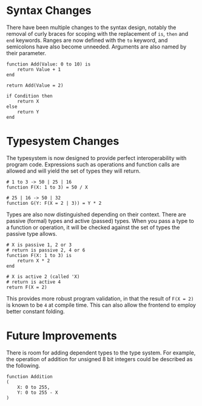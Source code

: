 # Syntax Changes
There have been multiple changes to the syntax design, notably the removal of curly braces for scoping with the replacement of `is`, `then` and `end` keywords.
Ranges are now defined with the `to` keyword, and semicolons have also become unneeded. Arguments are also named by their parameter.

```text
function Add(Value: 0 to 10) is
    return Value + 1
end

return Add(Value = 2)
```

```text
if Condition then
    return X
else
    return Y
end
```

# Typesystem Changes
The typesystem is now designed to provide perfect interoperability with program code.
Expressions such as operations and function calls are allowed and will yield the set of types they will return.

```text
# 1 to 3 -> 50 | 25 | 16
function F(X: 1 to 3) = 50 / X

# 25 | 16 -> 50 | 32
function G(Y: F(X = 2 | 3)) = Y * 2
```

Types are also now distinguished depending on their context.
There are passive (formal) types and active (passed) types.
When you pass a type to a function or operation, it will be checked against the set of types the passive type allows.

```text
# X is passive 1, 2 or 3
# return is passive 2, 4 or 6
function F(X: 1 to 3) is
    return X * 2
end

# X is active 2 (called 'X)
# return is active 4
return F(X = 2)
```

This provides more robust program validation, in that the result of `F(X = 2)` is known to be `4` at compile time.
This can also allow the frontend to employ better constant folding.

# Future Improvements
There is room for adding dependent types to the type system.
For example, the operation of addition for unsigned 8 bit integers could be described as the following.

```text
function Addition
(
    X: 0 to 255,
    Y: 0 to 255 - X
)
```
